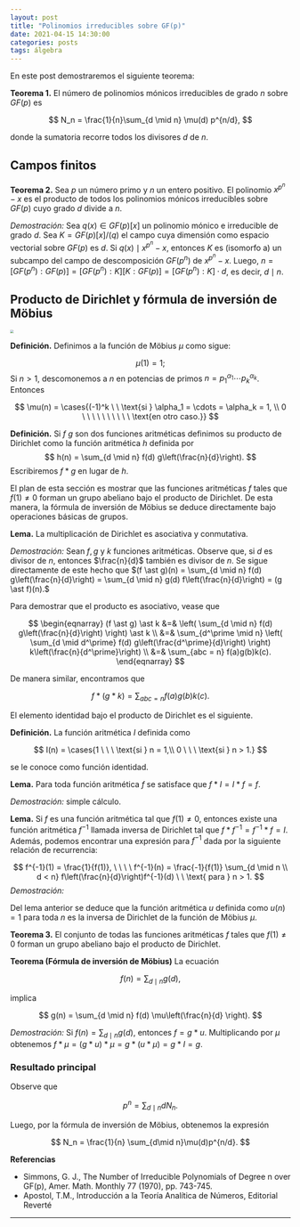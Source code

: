 ```yaml
---
layout: post
title: "Polinomios irreducibles sobre GF(p)"
date: 2021-04-15 14:30:00
categories: posts
tags: álgebra 
---
```


En este post demostraremos el siguiente teorema:

**Teorema 1.** El número de polinomios mónicos irreducibles de grado $n$ sobre $GF(p)$ es

$$ N_n = \frac{1}{n}\sum_{d \mid n} \mu(d) p^{n/d}, $$


donde la sumatoria recorre todos los divisores $d$ de $n$.

## Campos finitos

**Teorema 2.** Sea $p$ un número primo y $n$ un entero positivo. El polinomio $x^{p^n}-x$ es el producto de todos los polinomios mónicos irreducibles sobre $GF(p)$ cuyo grado $d$ divide a $n$.

*Demostración:* Sea $q(x) \in GF(p)[x]$ un polinomio mónico e irreducible de grado $d$. Sea $K = GF(p)[x] / (q)$ el campo cuya dimensión como espacio vectorial sobre $GF(p)$ es $d$. Si $q(x) \mid x^{p^n} - x$, entonces $K$ es (isomorfo a) un subcampo del campo de descomposición  $GF(p^n)$ de $x^{p^n}-x$. Luego, $n = [GF(p^n): GF(p)] = [GF(p^n):K] [K:GF(p)] = [GF(p^n):K] \cdot d$, es decir, $d \mid n$.



## Producto de Dirichlet y fórmula de inversión de Möbius 

<img src="https://upload.wikimedia.org/wikipedia/commons/4/4f/August_Ferdinand_M%C3%B6bius.png" style="zoom:35%;" />

**Definición.** Definimos a la función de Möbius $\mu$ como sigue:

$$
\mu(1) = 1;
$$
Si $n > 1$, descomonemos a $n$ en potencias de primos $n = p_1^{\alpha_1} \cdots p_k^{\alpha_k}$. Entonces


$$
\mu(n) = \cases{(-1)^k \ \ \text{si } \alpha_1 = \cdots = \alpha_k = 1, \\ 0 \ \ \ \ \ \ \ \ \ \ \text{en otro caso.}}
$$

 

**Definición.** Si $f$  $g$ son dos funciones aritméticas definimos su producto de Dirichlet como la función aritmética $h$ definida por
$$
h(n) = \sum_{d \mid n} f(d) g\left(\frac{n}{d}\right).
$$
Escribiremos $f \ast g$ en lugar de $h$. 

El plan de esta sección es mostrar que las funciones aritméticas $f$ tales que $f(1) \neq 0$ forman un grupo abeliano bajo el producto de Dirichlet. De esta manera, la fórmula de inversión de Möbius se deduce directamente bajo operaciones básicas de grupos. 

**Lema.** La multiplicación de Dirichlet es asociativa y conmutativa. 

*Demostración:* Sean $f, g$ y $k$ funciones aritméticas. Observe que, si $d$ es divisor de $n$, entonces $\frac{n}{d}$ también es divisor de $n$. Se sigue directamente de este hecho que $(f \ast g)(n) = \sum_{d \mid n} f(d) g\left(\frac{n}{d}\right) =  \sum_{d \mid n} g(d) f\left(\frac{n}{d}\right) = (g \ast f)(n).$

Para demostrar que el producto es asociativo, vease que 


$$
\begin{eqnarray}
(f \ast g) \ast k &=& \left( \sum_{d \mid n} f(d) g\left(\frac{n}{d}\right) \right) \ast k \\
&=& \sum_{d^\prime \mid n} \left( \sum_{d \mid d^\prime} f(d) g\left(\frac{d^\prime}{d}\right) \right) k\left(\frac{n}{d^\prime}\right) \\
&=& \sum_{abc = n} f(a)g(b)k(c).
\end{eqnarray}
$$


De manera similar, encontramos que 


$$
f \ast (g \ast k ) = \sum_{abc = n} f(a)g(b)k(c).
$$


El elemento identidad bajo el producto de Dirichlet es el siguiente.

**Definición.** La función aritmética $I$ definida como


$$
I(n) = \cases{1 \ \ \ \text{si } n = 1,\\ 0 \ \ \ \text{si } n > 1.}
$$


se le conoce como función identidad.  

**Lema.**  Para toda función aritmética $f$ se satisface que $f \ast I = I \ast f = f$.

*Demostración:* simple cálculo.

**Lema.** Si $f$ es una función aritmética tal que $f(1) \neq 0$, entonces existe una función aritmética $f^{-1}$ llamada inversa de Dirichlet tal que $f \ast f^{-1} = f^{-1}\ast f = I$. Además, podemos encontrar una expresión para $f^{-1}$ dada por la siguiente relación de recurrencia:



$$
f^{-1}(1) = \frac{1}{f(1)}, \ \ \ \ f^{-1}(n) = \frac{-1}{f(1)} \sum_{d \mid n \\ d < n} f\left(\frac{n}{d}\right)f^{-1}(d) \ \ \text{ para } n > 1.
$$
*Demostración:* 



Del lema anterior se deduce  que la función aritmética $u$ definida como $u(n) = 1$ para toda $n$ es la inversa de Dirichlet de la función de Möbius $\mu$.



**Teorema 3.** El conjunto de todas las funciones aritméticas $f$ tales que $f(1) \neq 0$ forman un grupo abeliano bajo el producto de Dirichlet. 

**Teorema (Fórmula de inversión de Möbius)**  La ecuación 


$$
f(n) = \sum_{d \mid n} g(d),
$$


implica


$$
g(n) = \sum_{d \mid n} f(d) \mu\left(\frac{n}{d} \right).
$$


*Demostración:* Si $f(n) = \sum_{d \mid n} g(d)$, entonces $f = g \ast u$. Multiplicando por $\mu$ obtenemos $f \ast \mu = (g \ast u) \ast \mu = g \ast (u \ast \mu) = g \ast I = g.$



### Resultado principal

Observe que 


$$
p^n = \sum_{d \mid n} d N_n.
$$


Luego, por la fórmula de inversión de Möbius, obtenemos la expresión


$$
N_n = \frac{1}{n} \sum_{d\mid n}\mu(d)p^{n/d}.
$$

**Referencias**

* Simmons, G. J., The Number of Irreducible Polynomials of Degree n over GF(p), Amer. Math. Monthly 77 (1970), pp. 743-745.
* Apostol, T.M., Introducción a la Teoría Analítica de Números, Editorial Reverté

---

